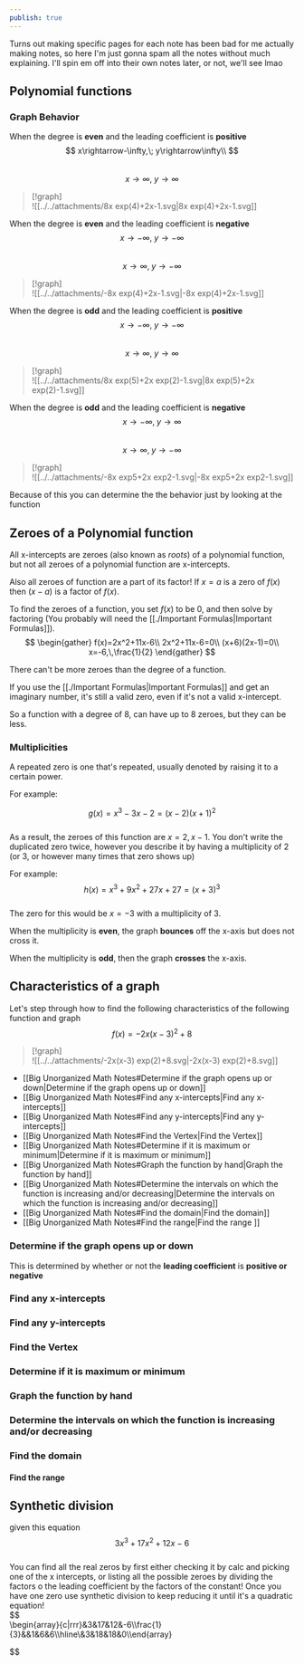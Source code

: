 ```yaml
---  
publish: true  
---  
```

  
  
Turns out making specific pages for each note has been bad for me actually making notes, so here I'm just gonna spam all the notes without much explaining. I'll spin em off into their own notes later, or not, we'll see lmao  
  
## Polynomial functions  
### Graph Behavior  
When the degree is **even** and the leading coefficient is **positive**  
$$  
x\rightarrow-\infty,\; y\rightarrow\infty\\  
$$  
$$  
x\rightarrow\infty,\; y\rightarrow\infty  
$$  
> [!graph]  
> ![[../../attachments/8x exp(4)+2x-1.svg|8x exp(4)+2x-1.svg]]  
  
  
When the degree is **even** and the leading coefficient is **negative**  
$$  
x\rightarrow-\infty,\; y\rightarrow-\infty  
$$  
$$  
x\rightarrow\infty,\; y\rightarrow-\infty  
$$  
> [!graph]  
> ![[../../attachments/-8x exp(4)+2x-1.svg|-8x exp(4)+2x-1.svg]]  
  
When the degree is **odd** and the leading coefficient is **positive**  
$$  
x\rightarrow-\infty,\; y\rightarrow-\infty  
$$  
$$  
x\rightarrow\infty,\; y\rightarrow\infty  
$$  
> [!graph]  
> ![[../../attachments/8x exp(5)+2x exp(2)-1.svg|8x exp(5)+2x exp(2)-1.svg]]  
  
When the degree is **odd** and the leading coefficient is **negative**  
$$  
x\rightarrow-\infty,\; y\rightarrow\infty  
$$  
$$  
x\rightarrow\infty,\; y\rightarrow-\infty  
$$  
> [!graph]  
> ![[../../attachments/-8x exp5+2x exp2-1.svg|-8x exp5+2x exp2-1.svg]]  
  
Because of this you can determine the the behavior just by looking at the function  
  
## Zeroes of a Polynomial function  
All x-intercepts are zeroes (also known as *roots*) of a polynomial function, but not all zeroes of a polynomial function are x-intercepts.  
  
Also all zeroes of function are a part of its factor! If $x=a$ is a zero of $f(x)$ then $(x-a)$ is a factor of $f(x)$.  
  
  
To find the zeroes of a function, you set $f(x)$ to be 0, and then solve by factoring (You probably will need the [[./Important Formulas|Important Formulas]]).  
$$  
\begin{gather}  
f(x)=2x^2+11x-6\\  
2x^2+11x-6=0\\  
(x+6)(2x-1)=0\\  
x=-6,\,\frac{1}{2}  
\end{gather}  
$$  
  
There can't be more zeroes than the degree of a function.  
  
If you use the [[./Important Formulas|Important Formulas]] and get an imaginary number, it's still a valid zero, even if it's not a valid x-intercept.  
  
So a function with a degree of 8, can have up to 8 zeroes, but they can be less.  
  
### Multiplicities  
A repeated zero is one that's repeated, usually denoted by raising it to a certain power.  
  
For example:  
  
$$  
g(x)=x^3-3x-2=(x-2)(x+1)^2  
$$  
As a result, the zeroes of this function are $x=2,\,x-1$. You don't write the duplicated zero twice, however you describe it by having a multiplicity of 2 (or 3, or however many times that zero shows up)  
  
For example:  
$$  
h(x)=x^3+9x^2+27x+27=(x+3)^3  
$$  
The zero for this would be $x=-3$ with a multiplicity of 3.  
  
When the multiplicity is **even**, the graph **bounces** off the x-axis but does not cross it.  
  
When the multiplicity is **odd**, then the graph **crosses** the x-axis.  
  
## Characteristics of a graph  
Let's step through how to find the following characteristics of the following function and graph  
$$  
f(x)=-2x(x-3)^2+8  
$$  
> [!graph]  
> ![[../../attachments/-2x(x-3) exp(2)+8.svg|-2x(x-3) exp(2)+8.svg]]  
  
- [[Big Unorganized Math Notes#Determine if the graph opens up or down|Determine if the graph opens up or down]]  
- [[Big Unorganized Math Notes#Find any x-intercepts|Find any x-intercepts]]  
- [[Big Unorganized Math Notes#Find any y-intercepts|Find any y-intercepts]]  
- [[Big Unorganized Math Notes#Find the Vertex|Find the Vertex]]  
- [[Big Unorganized Math Notes#Determine if it is maximum or minimum|Determine if it is maximum or minimum]]  
- [[Big Unorganized Math Notes#Graph the function by hand|Graph the function by hand]]  
- [[Big Unorganized Math Notes#Determine the intervals on which the function is increasing and/or decreasing|Determine the intervals on which the function is increasing and/or decreasing]]  
- [[Big Unorganized Math Notes#Find the domain|Find the domain]]  
- [[Big Unorganized Math Notes#Find the range|Find the range ]]  
  
### Determine if the graph opens up or down  
This is determined by whether or not the **leading coefficient** is **positive or negative**  
### Find any x-intercepts  
### Find any y-intercepts  
### Find the Vertex  
### Determine if it is maximum or minimum  
### Graph the function by hand  
### Determine the intervals on which the function is increasing and/or decreasing  
### Find the domain  
#### Find the range   
  
  
## Synthetic division  
given this equation  
$$  
3x^3+17x^2+12x-6  
$$  
You can find all the real zeros by first either checking it by calc and picking one of the x intercepts, or listing all the possible zeroes by dividing the factors o the leading coefficient by the factors of the constant! Once you have one zero use synthetic division to keep reducing it until it's a quadratic equation!   
$$  
\begin{array}{c|rrr}&3&17&12&-6\\\frac{1}{3}&&1&6&6\\\hline\\&3&18&18&0\\\end{array}  
  
$$